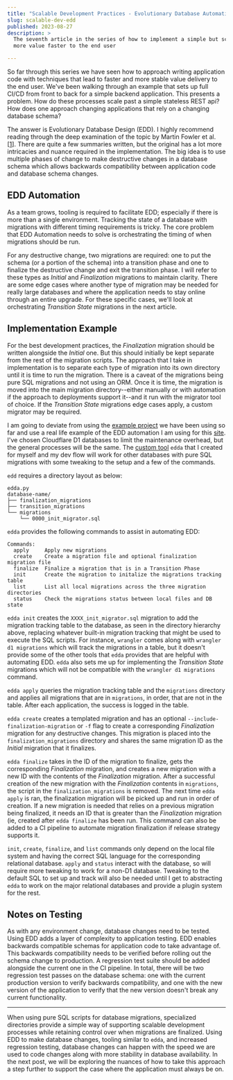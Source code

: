 ```yaml
---
title: "Scalable Development Practices - Evolutionary Database Automation"
slug: scalable-dev-edd
published: 2023-08-27
description: >
  The seventh article in the series of how to implement a simple but scalable solution to delivering
  more value faster to the end user

---
```


So far through this series we have seen how to approach writing application code with techniques that lead to faster
and more stable value delivery to the end user. We've been walking through an example that sets up full CI/CD from front
to back for a simple backend application. This presents a problem. How do these processes scale past a simple stateless 
REST api? How does one approach changing applications that rely on a changing database schema?

The answer is Evolutionary Database Design (EDD). I highly recommend reading through the deep examination of the topic by
Martin Fowler et al. [[1](https://martinfowler.com/articles/evodb.html)]. There are quite a few summaries written, but
the original has a lot more intricacies and nuance required in the implementation. The big idea is to use multiple phases of
change to make destructive changes in a database schema which allows backwards compatibility between application code
and database schema changes.


## EDD Automation

As a team grows, tooling is required to facilitate EDD; especially if there is more than a single environment. Tracking
the state of a database with migrations with different timing requirements is tricky. The core problem that EDD
Automation needs to solve is orchestrating the timing of when migrations should be run.

For any destructive change, two migrations are required: one to put the schema (or a portion of the schema) into a 
transition phase and one to finalize the destructive change and exit the transition phase. I will refer to these types
as _Initial_ and _Finalization_ migrations to maintain clarity. There are some edge cases where another type of
migration may be needed for really large databases and where the application needs to stay online through an entire
upgrade. For these specific cases, we'll look at orchestrating _Transition State_ migrations in the next article.


## Implementation Example

For the best development practices, the _Finalization_ migration should be written alongside the _Initial_ one. But this
should initially be kept separate from the rest of the migration scripts. The approach that I take in implementation is
to separate each type of migration into its own directory until it is time to run the migration. There is a caveat of
the migrations being pure SQL migrations and not using an ORM. Once it is time, the migration is moved into the main
migration directory--either manually or with automation if the approach to deployments support it--and it run with the
migrator tool of choice. If the _Transition State_ migrations edge cases apply, a custom migrator may be required.

I am going to deviate from using the [example project](https://github.com/joseph-flinn/scalable-dev-practices-example)
we have been using so far and use a real life example of the EDD automation I am using for this
[site](https://github.com/joseph-flinn/site). I've chosen Cloudflare D1 databases to limit the maintenance overhead, but
the general processes will be the same. The [custom tool](https://github.com/joseph-flinn/site/blob/main/data/databases/edda.py)
`edda` that I created for myself and my dev flow will work for other databases with pure SQL migrations with some
tweaking to the setup and a few of the commands.

`edd` requires a directory layout as below:

```
edda.py
database-name/
├── finalization_migrations
├── transition_migrations
└── migrations
    └── 0000_init_migrator.sql

```


`edda` provides the following commands to assist in automating EDD:

```
Commands:
  apply     Apply new migrations
  create    Create a migration file and optional finalization migration file
  finalize  Finalize a migration that is in a Transition Phase
  init      Create the migration to initalize the migrations tracking table
  list      List all local migrations across the three migration directories
  status    Check the migrations status between local files and DB state
```

`edda init` creates the `XXXX_init_migrator.sql` migration to add the migration tracking table to the database, as seen
in the directory hierarchy above, replacing whatever built-in migration tracking that might be used to execute the SQL
scripts. For instance, `wrangler` comes along with `wrangler d1 migrations` which will track the migrations in a table,
but it doesn't provide some of the other tools that `edda` provides that are helpful with automating EDD. `edda` also
sets me up for implementing the _Transition State_ migrations which will not be compatible with the `wrangler d1
migrations` command. 

`edda apply` queries the migration tracking table and the `migrations` directory and applies all migrations that are in
`migrations`, in order, that are not in the table. After each application, the success is logged in the table.

`edda create` creates a templated migration and has an optional `--include-finalization-migration` or `-f` flag to
create a corresponding _Finalization_ migration for any destructive changes. This migration is placed into the
`finalization_migrations` directory and shares the same migration ID as the _Initial_ migration that it finalizes.

`edda finalize` takes in the ID of the migration to finalize, gets the corresponding _Finalization_ migration, and
creates a new migration with a new ID with the contents of the _Finalization_ migration. After a successful creation of
the new migration with the _Finalization_ contents in `migrations`, the script in the `finalization_migrations` is
removed. The next time `edda apply` is ran, the finalization migration will be picked up and run in order of creation.
If a new migration is needed that relies on a previous migration being finalized, it needs an ID that is greater than
the _Finalization_ migration (ie, created after `edda finalize` has been run. This command can also be added to a CI
pipeline to automate migration finalization if release strategy supports it.

`init`, `create`, `finalize`, and `list` commands only depend on the local file system and having the correct SQL
language for the corresponding relational database. `apply` and `status` interact with the database, so will require
more tweaking to work for a non-D1 database. Tweaking to the default SQL to set up and track will also be needed until I
get to abstracting `edda` to work on the major relational databases and provide a plugin system for the rest.


## Notes on Testing

As with any environment change, database changes need to be tested. Using EDD adds a layer of complexity to application
testing. EDD enables backwards compatible schemas for application code to take advantage of. This backwards
compatibility needs to be verified before rolling out the schema change to production. A regression test suite should be
added alongside the current one in the CI pipeline. In total, there will be two regression test passes on the database
schema: one with the current production version to verify backwards compatibility, and one with the new version of the
application to verify that the new version doesn't break any current functionality.

---

When using pure SQL scripts for database migrations, specialized directories provide a simple way of supporting scalable
development processes while retaining control over when migrations are finalized. Using EDD to make database changes,
tooling similar to `edda`, and increased regression testing, database changes can happen with the speed we are used to
code changes along with more stability in database availability. In the next post, we will be exploring the nuances of
how to take this approach a step further to support the case where the application must always be on.
